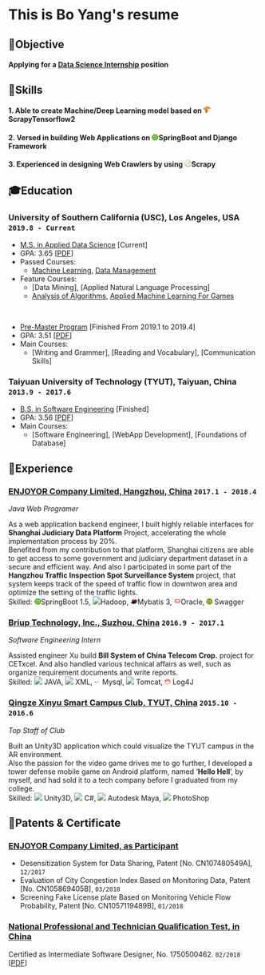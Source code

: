 # This is Bo __Yang__'s resume

## <span>&#127919;</span>Objective
#### __Applying for a <u>Data Science Internship</u> position__

## <span>&#128170;</span>Skills
#### __1. Able to create Machine/Deep Learning model based on <span><img src="assets/icons/tensorflow.png" height="15" width="14">Scrapy</span>Tensorflow2__
#### __2. Versed in building Web Applications on <span><img src="assets/icons/springboot.png" height="12" width="14">SpringBoot</span> and Django Framework__
#### __3. Experienced in designing Web Crawlers by using <span><img src="assets/icons/scrapy.png" height="14" width="14">Scrapy</span>__
#### 

## <span>&#127891;</span>Education 

### __University of Southern California (USC), Los Angeles, USA__ `2019.8 - Current`

- <u>M.S. in Applied Data Science</u> [Current]
- GPA: 3.65 [[PDF](assets/apds_1.pdf)]
- Passed Courses: 
    - [Machine Learning](https://aaronyang2333.github.io/INF_552/), [Data Management](https://aaronyang2333.github.io/INF_551/)<br>
- Feature Courses: 
    - [Data Mining], [Applied Natural Language Processing]
    - [Analysis of Algorithms](https://aaronyang2333.github.io/CSCI_570/), [Applied Machine Learning For Games](https://aaronyang2333.github.io/CSCI_599/) <br>
<br>

- <u>Pre-Master Program</u>  [Finished From 2019.1 to 2019.4]
- GPA: 3.51 [[PDF](assets/ia_grade.pdf)]
- Main Courses:
    - [Writing and Grammer], [Reading and Vocabulary], [Communication Skills] <br>

### __Taiyuan University of Technology (TYUT), Taiyuan, China__ `2013.9 - 2017.6`

- <u>B.S. in Software Engineering</u> [Finished]
- GPA: 3.56 [[PDF](assets/typt.pdf)]
- Main Courses: 
    - [Software Engineering], [WebApp Development], [Foundations of Database] <br>

## <span>&#128084;</span>Experience

### [__ENJOYOR Company Limited, Hangzhou, China__]()  `2017.1 - 2018.4`
_Java Web Programer_<br>

As a web application backend engineer, I built highly reliable interfaces for __Shanghai Judiciary Data Platform__ Project, accelerating the whole implementation process by 20%. <br/>Benefited from my contribution to that platform, Shanghai citizens are able to get access to some government and judiciary department dataset in a secure and efficient way. And also I participated in some part of the __Hangzhou Traffic Inspection Spot Surveillance System__ project, that system keeps track of the speed of traffic flow in downtwon area and optimize the setting of the traffic lights. <br>
Skilled: 
<span><img src="assets/icons/springboot.png" height="12" width="14">SpringBoot 1.5</span>, 
<span><img src="https://img.icons8.com/color/14/000000/hadoop-distributed-file-system.png">Hadoop</span>, 
<span><img src="assets/icons/mybatis.png" height="12" width="14">Mybatis 3</span>, 
<span><img src="assets/icons/oracle.png" height="12" width="14">Oracle</span>, 
<span><img src = "assets/icons/swagger.png" height="12" width="12"> Swagger</span>


### [__Briup Technology, Inc., Suzhou, China__]() `2016.9 - 2017.1`
_Software Engineering Intern_<br>

Assisted engineer Xu build __Bill System of China Telecom Crop.__ project for CETxcel. And also handled various technical affairs as well, such as organize requirement documents and write reports.<br>
Skilled: 
<span><img src="https://img.icons8.com/color/14/000000/java-coffee-cup-logo.png"> JAVA</span>, 
<span><img src="https://img.icons8.com/ios/14/000000/placeholder-thumbnail-xml.png"> XML</span>,
<span><img src="assets/icons/mysql.png" height="12" width="12"> Mysql</span>, 
<span><img src="https://img.icons8.com/color/14/000000/tomcat.png"> Tomcat</span>, 
<span><img src = "assets/icons/log4j.png" height="12" width="12"> Log4J</span>


### [__Qingze Xinyu Smart Campus Club, TYUT, China__]() `2015.10 - 2016.6`
_Top Staff of Club_<br>

Built an Unity3D application which could visualize the TYUT campus in the AR environment.<br>
Also the passion for the video game drives me to go further, I developed a tower defense mobile game on Android platform, named ‘__Hello Hell__’, by myself, and had sold it to a tech company before I graduated from my college.<br>
Skilled: 
<span><img src="https://img.icons8.com/ios-filled/14/000000/unity.png"> Unity3D</span>, 
<span><img src="https://img.icons8.com/color/14/000000/c-sharp-logo.png"> C#</span>, 
<span><img src="https://img.icons8.com/color/14/000000/autodesk-maya.png"> Autodesk Maya</span>,
<span><img src="https://img.icons8.com/color/16/000000/adobe-photoshop.png"> PhotoShop</span>

## <span>&#128240;</span>Patents & Certificate

### [__ENJOYOR Company Limited, as Participant__]()
- Desensitization System for Data Sharing, Patent [No. CN107480549A], `12/2017`<br>
- Evaluation of City Congestion Index Based on Monitoring Data, Patent [No. CN105869405B], `03/2018`<br>
- Screening Fake License plate Based on Monitoring Vehicle Flow Probability, Patent [No. CN1057119489B], `01/2018` <br>

### [__National Professional and Technician Qualification Test, in China__]()
Certified as Intermediate Software Designer, No. 1750500462. `02/2018` [[PDF](assets/nptq.pdf)]